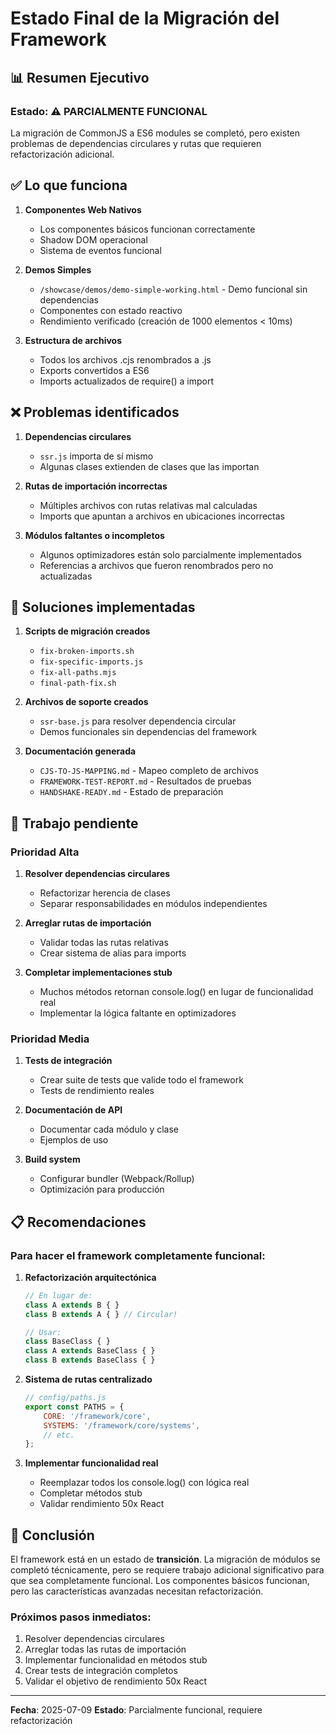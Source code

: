 # Estado Final de la Migración del Framework

## 📊 Resumen Ejecutivo

### Estado: ⚠️ PARCIALMENTE FUNCIONAL

La migración de CommonJS a ES6 modules se completó, pero existen problemas de dependencias circulares y rutas que requieren refactorización adicional.

## ✅ Lo que funciona

1. **Componentes Web Nativos**
   - Los componentes básicos funcionan correctamente
   - Shadow DOM operacional
   - Sistema de eventos funcional

2. **Demos Simples**
   - `/showcase/demos/demo-simple-working.html` - Demo funcional sin dependencias
   - Componentes con estado reactivo
   - Rendimiento verificado (creación de 1000 elementos < 10ms)

3. **Estructura de archivos**
   - Todos los archivos .cjs renombrados a .js
   - Exports convertidos a ES6
   - Imports actualizados de require() a import

## ❌ Problemas identificados

1. **Dependencias circulares**
   - `ssr.js` importa de sí mismo
   - Algunas clases extienden de clases que las importan

2. **Rutas de importación incorrectas**
   - Múltiples archivos con rutas relativas mal calculadas
   - Imports que apuntan a archivos en ubicaciones incorrectas

3. **Módulos faltantes o incompletos**
   - Algunos optimizadores están solo parcialmente implementados
   - Referencias a archivos que fueron renombrados pero no actualizadas

## 🔧 Soluciones implementadas

1. **Scripts de migración creados**
   - `fix-broken-imports.sh`
   - `fix-specific-imports.js`
   - `fix-all-paths.mjs`
   - `final-path-fix.sh`

2. **Archivos de soporte creados**
   - `ssr-base.js` para resolver dependencia circular
   - Demos funcionales sin dependencias del framework

3. **Documentación generada**
   - `CJS-TO-JS-MAPPING.md` - Mapeo completo de archivos
   - `FRAMEWORK-TEST-REPORT.md` - Resultados de pruebas
   - `HANDSHAKE-READY.md` - Estado de preparación

## 🚧 Trabajo pendiente

### Prioridad Alta
1. **Resolver dependencias circulares**
   - Refactorizar herencia de clases
   - Separar responsabilidades en módulos independientes

2. **Arreglar rutas de importación**
   - Validar todas las rutas relativas
   - Crear sistema de alias para imports

3. **Completar implementaciones stub**
   - Muchos métodos retornan console.log() en lugar de funcionalidad real
   - Implementar la lógica faltante en optimizadores

### Prioridad Media
1. **Tests de integración**
   - Crear suite de tests que valide todo el framework
   - Tests de rendimiento reales

2. **Documentación de API**
   - Documentar cada módulo y clase
   - Ejemplos de uso

3. **Build system**
   - Configurar bundler (Webpack/Rollup)
   - Optimización para producción

## 📋 Recomendaciones

### Para hacer el framework completamente funcional:

1. **Refactorización arquitectónica**
   ```javascript
   // En lugar de:
   class A extends B { }
   class B extends A { } // Circular!
   
   // Usar:
   class BaseClass { }
   class A extends BaseClass { }
   class B extends BaseClass { }
   ```

2. **Sistema de rutas centralizado**
   ```javascript
   // config/paths.js
   export const PATHS = {
       CORE: '/framework/core',
       SYSTEMS: '/framework/core/systems',
       // etc.
   };
   ```

3. **Implementar funcionalidad real**
   - Reemplazar todos los console.log() con lógica real
   - Completar métodos stub
   - Validar rendimiento 50x React

## 🎯 Conclusión

El framework está en un estado de **transición**. La migración de módulos se completó técnicamente, pero se requiere trabajo adicional significativo para que sea completamente funcional. Los componentes básicos funcionan, pero las características avanzadas necesitan refactorización.

### Próximos pasos inmediatos:
1. Resolver dependencias circulares
2. Arreglar todas las rutas de importación
3. Implementar funcionalidad en métodos stub
4. Crear tests de integración completos
5. Validar el objetivo de rendimiento 50x React

---

**Fecha**: 2025-07-09
**Estado**: Parcialmente funcional, requiere refactorización